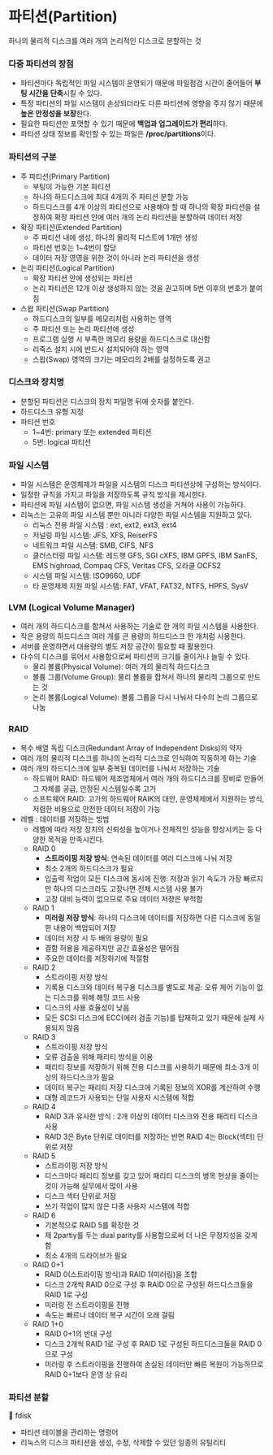 # 파티션(Partition)

하나의 물리적 디스크를 여러 개의 논리적인 디스크로 분할하는 것

### 다중 파티션의 장점

- 파티션마다 독립적인 파일 시스템이 운영되기 때문에 파일점검 시간이 줄어들어 **부팅 시간을 단축**시킬 수 있다.
- 특정 파티션의 파일 시스템이 손상되더라도 다른 파티션에 영향을 주지 않기 때문에 **높은 안정성을 보장**한다.
- 필요한 파티션만 포맷할 수 있기 때문에 **백업과 업그레이드가 편리**하다.
- 파티션 상태 정보를 확인할 수 있는 파일은 **/proc/partitions**이다.

### 파티션의 구분

- 주 파티션(Primary Partition)
    - 부팅이 가능한 기본 파티션
    - 하나의 하드디스크에 최대 4개의 주 파티션 분할 가능
    - 하드디스크를 4개 이상의 파티션으로 사용해야 할 때 하나의 확장 파티션을 설정하여 확장 파티션 안에 여러 개의 논리 파티션을 분할하여 데이터 저장
- 확장 파티션(Extended Partition)
    - 주 파티션 내에 생성, 하나의 물리적 디스트에 1개만 생성
    - 파티션 번호는 1~4번이 할당
    - 데이터 저장 영영을 위한 것이 아니라 논리 파티션을 생성
- 논리 파티션(Logical Partition)
    - 확장 파티션 안에 생성되는 파티션
    - 논리 파티션은 12개 이상 생성하지 않는 것을 권고하며 5번 이후의 번호가 붙여짐
- 스왑 파티션(Swap Partition)
    - 하드디스크의 일부를 메모리처럼 사용하는 영역
    - 주 파티션 또는 논리 파티션에 생성
    - 프로그램 실행 시 부족한 메모리 용량을 하드디스크로 대신함
    - 리죽스 설치 시에 반드시 설치되어야 하는 영역
    - 스왑(Swap) 영역의 크기는 메모리의 2배를 설정하도록 권고

### 디스크와 장치명

- 분할된 파티션은 디스크의 장치 파일명 뒤에 숫자를 붙인다.
- 하드디스크 유형 지정
- 파티션 번호
    - 1~4번:  primary 또는 extended 파티션
    - 5번: logical 파티션
    

### 파일 시스템

- 파일 시스템은 운영체제가 파일을 시스템의 디스크 파티션상에 구성하는 방식이다.
- 일정한 규칙을 가지고 파일을 저장하도록 규칙 방식을 제시한다.
- 파티션에 파일 시스템이 없으면, 파일 시스템 생성을 거쳐야 사용이 가능하다.
- 리눅스는 고유의 파일 시스템 뿐만 아니라 다양한 파일 시스템을 지원하고 있다.
    - 리눅스 전용 파일 시스템 : ext, ext2, ext3, ext4
    - 저널링 파일 시스템: JFS, XFS, ReiserFS
    - 네트워크 파일 시스템: SMB, CIFS, NFS
    - 클러스터링 파일 시스템: 레드햇 GFS, SGI cXFS, IBM GPFS, IBM SanFS, EMS highroad, Compaq CFS, Veritas CFS, 오라클 OCFS2
    - 시스템 파일 시스템: ISO9660, UDF
    - 타 운영체제 지원 파일 시스템: FAT, VFAT, FAT32, NTFS, HPFS, SysV

### LVM (Logical Volume Manager)

- 여러 개의 하드디스크를 합쳐서 사용하는 기술로 한 개의 파일 시스템을 사용한다.
- 작은 용량의 하드디스크 여러 개를 큰 용량의 하드디스크 한 개처럼 사용한다.
- 서버를 운영하면서 대용량의 별도 저장 공간이 필요할 때 활용한다.
- 다수의 디스크를 묶어서 사용함으로써 파티션의 크기를 줄이거나 늘릴 수 있다.
    - 물리 볼륨(Physical Volume): 여러 개의 물리적 하드디스크
    - 볼륨 그룹(Volume Group): 물리 볼륨을 합쳐서 하나의 물리적 그룹으로 만드는 것
    - 논리 볼륨(Logical Volume): 볼륨 그룹을 다시 나눠서 다수의 논리 그룹으로 나눔

### RAID

- 복수 배열 독립 디스크(Redundant Array of Independent Disks)의 약자
- 여러 개의 물리적 디스크를 하나의 논리적 디스크로 인식하여 작동하게 하는 기술
- 여러 개의 하드디스크에 일부 중복된 데이터를 나눠서 저장하는 기술
    - 하드웨어 RAID: 하드웨어 제조업체에서 여러 개의 하드디스크를 장비로 만들어 그 자체를 공급, 안정된 시스템일수록 고가
    - 소프트웨어 RAID: 고가의 하드웨어 RAIK의 대안, 운영체제에서 지원하는 방식, 저렴한 비용으로 안전한 데이터 저장이 가능
- 레벨 : 데이터를 저장하는 방법
    - 레벨에 따라 저장 장치의 신뢰성을 높이거나 전체적인 성능을 향상시키는 등 다양한 목적을 만족시킨다.
    - RAID 0
        - **스트라이핑 저장 방식**: 연속된 데이터를 여러 디스크에 나눠 저장
        - 최소 2개의 하드디스크가 필요
        - 입출력 작업이 모든 디스크에 동시에 진행: 저장과 읽기 속도가 가장 빠르지만 하나의 디스크라도 고장나면 전체 시스템 사용 불가
        - 고장 대비 능력이 없으므로 주요 데이터 저장은 부적합
    - RAID 1
        - **미러링 저장 방식**: 하나의 디스크에 데이터를 저장하면 다른 디스크에 동일한 내용이 백업되어 저장
        - 데이터 저장 시 두 배의 용량이 필요
        - 결함 허용을 제공하지만 공간 효율성은 떨어짐
        - 주요한 데이터를 저장하기에 적절함
    - RAID 2
        - 스트라이핑 저장 방식
        - 기록용 디스크와 데이터 복구용 디스크를 별도로 제공: 오류 제어 기능이 없는 디스크를 위해 해밍 코드 사용
        - 디스크의 사용 효율성이 낮음
        - 모든 SCSI 디스크에 ECC(에러 검출 기능)를 탑재하고 있기 때문에 실제 사용되지 않음
    - RAID 3
        - 스트라이핑 저장 방식
        - 오류 검출을 위해 패리티 방식을 이용
        - 패리티 정보를 저장하기 위해 전용 디스크를 사용하기 때문에 최소 3개 이상의 하드디스크가 필요
        - 데이터 복구는 패리티 저장 디스크에 기록된 정보의 XOR를 계산하여 수행
        - 대형 레코드가 사용되는 단일 사용자 시스템에 적합
    - RAID 4
        - RAID 3과 유사한 방식 : 2개 이상의 데이터 디스크와 전용 패리티 디스크 사용
        - RAID 3은 Byte 단위로 데이터를 저장하는 반면 RAID 4는 Block(섹터) 단위로 저장
    - RAID 5
        - 스트라이핑 저장 방식
        - 디스크마다 패리티 정보를 갖고 있어 패리티 디스크의 병목 현상을 줄이는 것이 가능해 실무에서 많이 사용
        - 디스크 섹터 단위로 저장
        - 쓰기 작업이 많지 않은 다중 사용자 시스템에 적합
    - RAID 6
        - 기본적으로 RAID 5를 확장한 것
        - 제 2partiy를 두는  dual parity를 사용함으로써 더 나은 무정지성을 갖게 함
        - 최소 4개의 드라이브가 필요
    - RAID 0+1
        - RAID 0(스트라이핑 방식)과 RAID 1(미러링)을 조합
        - 디스크 2개씩 RAID 0으로 구성 후 RAID 0으로 구성된 하드디스크들을 RAID 1로 구성
        - 미러링 전 스트라이핑을 진행
        - 속도는 빠르나 데이터 복구 시간이 오래 걸림
    - RAID 1+0
        - RAID 0+1의 반대 구성
        - 디스크 2개씩 RAID 1로 구성 후 RAID 1로 구성된 하드디스크들을 RAID 0으로 구성
        - 미러링 후 스트라이핑을 진행하여 손실된 데이터만 빠른 복원이 가능하므로 RAID 0+1보다 운영 상 유리

### 파티션 분할

🔸 fdisk 

- 파티션 테이블을 관리하는 명령어
- 리눅스의 디스크 파티션을 생성, 수정, 삭제할 수 있던 일종의 유틸리티
